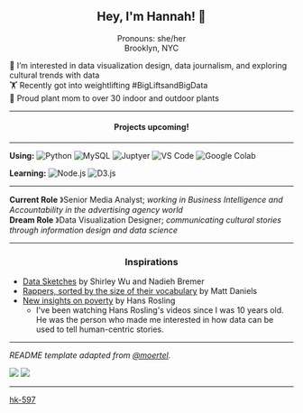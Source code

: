 <h2 align="center"> Hey, I'm Hannah! 👋 </h2>
<p align="center">
 Pronouns: she/her </br>
 Brooklyn, NYC
</p>

👀 I’m interested in data visualization design, data journalism, and exploring cultural trends with data</br>
🏋️ Recently got into weightlifting #BigLiftsandBigData </br>
🌱 Proud plant mom to over 30 indoor and outdoor plants

----
<h4 align="center"> Projects upcoming!</h4>

----

**Using:** 
![Python](http://img.shields.io/badge/-Python-3776AB?style=flat-square&logo=python&logoColor=brightgreen&color=lightgrey)
![MySQL](http://img.shields.io/badge/-MySQL-3776AB?style=flat-square&logo=mysql&logoColor=white&color=4479A1)
![Juptyer](http://img.shields.io/badge/-Jupyter-%23F7DF1C?style=flat-square&logo=jupyter&logoColor=black&color=F37626)
![VS Code](http://img.shields.io/badge/-VS%20Code-007ACC?style=flat-square&logo=visual-studio-code&logoColor=ffffff)
![Google Colab](https://img.shields.io/badge/-Google%20Colab-05122A?style=flat&logo=google-colab&logoColor=F9AB00)


**Learning:**
![Node.js](https://img.shields.io/badge/-Nodejs-339933?style=flat-square&logo=Node.js&logoColor=ffffff)
![D3.js](https://img.shields.io/badge/-D3js-3776AB?style=flat-square&logo=d3.js&logoColor=orange&color=black)
</br>

----
**Current Role** &#12299;Senior Media Analyst; _working in Business Intelligence and Accountability in the advertising agency world_
<br/>
**Dream Role** &#12299;Data Visualization Designer; _communicating cultural stories through information design and data science_

----

<h3 align = "center">Inspirations</h3>

* [Data Sketches](https://twitter.com/datasketches?lang=en) by Shirley Wu and Nadieh Bremer
* [Rappers, sorted by the size of their vocabulary](https://pudding.cool/projects/vocabulary/index.html) by Matt Daniels
* [New insights on poverty](https://www.ted.com/talks/hans_rosling_new_insights_on_poverty) by Hans Rosling
    * I've been watching Hans Rosling's videos since I was 10 years old. He was the person who made me interested in how data can be used to tell human-centric stories.

----

_README template adapted from [@moertel](https://github.com/moertel/moertel/blob/main/README.md)._
<br/>

<a href="https://twitter.com/hkwawu">
  <img src="https://img.shields.io/badge/-Twitter-1DA1F2?style=for-the-badge&logo=twitter&logoColor=white"/></a>
<a href="https://www.linkedin.com/in/hannah-kwawu-145706ba/">
  <img src="https://img.shields.io/badge/-LinkedIn-0077B5?style=for-the-badge&logo=Linkedin&logoColor=white"/></a>

------
[hk-597](https://github.com/hk-597)
<!---
hk-597/hk-597 is a ✨ special ✨ repository because its `README.md` (this file) appears on your GitHub profile.
You can click the Preview link to take a look at your changes.
--->
